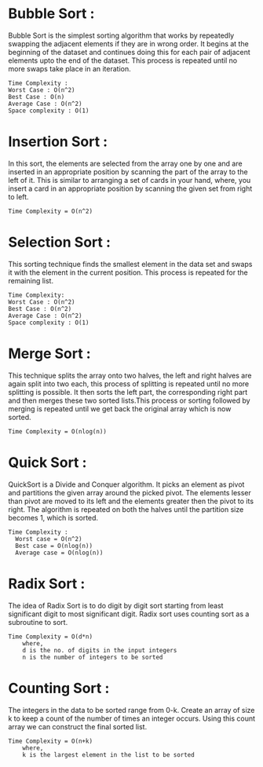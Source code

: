 # Bubble Sort :
  
Bubble Sort is the simplest sorting algorithm that works by repeatedly swapping the adjacent elements if they are in wrong order. It begins at the beginning of the dataset and continues doing this for each pair of adjacent elements upto the end of the dataset. This process is repeated until no more swaps take place in an iteration.  

```  
Time Complexity :
Worst Case : O(n^2)
Best Case : O(n)
Average Case : O(n^2)
Space complexity : O(1)
```
# Insertion Sort :
  
In this sort, the elements are selected from the array one by one and are inserted in an appropriate position by scanning the part of the array to the left of it. This is similar to arranging a set of cards in your hand, where, you insert a card in an appropriate position by scanning the given set from right to left.
    
```
Time Complexity = O(n^2)
```

# Selection Sort :
  
This sorting technique finds the smallest element in the data set and swaps it with the element in the current position. This process is repeated for the remaining list.
  
```
Time Complexity:
Worst Case : O(n^2)
Best Case : O(n^2)
Average Case : O(n^2)
Space complexity : O(1)
```

# Merge Sort : 
  
This technique splits the array onto two halves, the left and right halves are again split into two each, this process of splitting is repeated until no more splitting is possible. It then sorts the left part, the corresponding right part and then merges these two sorted lists.This process or sorting followed by merging is repeated until we get back the original array which is now sorted. 
  
```
Time Complexity = O(nlog(n))
```  
# Quick Sort :
  
QuickSort is a Divide and Conquer algorithm. It picks an element as pivot and partitions the given array around the picked pivot. The elements lesser than pivot are moved to its left and the elements greater then the pivot to its right. The algorithm is repeated on both the halves until the partition size becomes 1, which is sorted.  
  
```  
Time Complexity :  
  Worst case = O(n^2)  
  Best case = O(nlog(n))  
  Average case = O(nlog(n))
```

# Radix Sort :  
  
The idea of Radix Sort is to do digit by digit sort starting from least significant digit to most significant digit. Radix sort uses counting sort as a subroutine to sort.
  
```
Time Complexity = O(d*n)
    where,
    d is the no. of digits in the input integers
    n is the number of integers to be sorted
```  

# Counting Sort :
  
The integers in the data to be sorted range from 0-k. Create an array of size k to keep a count of the number of times an integer occurs. Using this count array we can construct the final sorted list.
  
```
Time Complexity = O(n+k)
    where,
    k is the largest element in the list to be sorted
```
